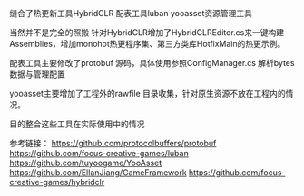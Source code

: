 缝合了热更新工具HybridCLR 配表工具luban yooasset资源管理工具 

当然并不是完全的照搬
针对HybridCLR增加了HybridCLREditor.cs来一键构建Assemblies，增加monohot热更程序集、第三方类库HotfixMain的热更示例。

配表工具主要修改了protobuf 源码，具体使用参照ConfigManager.cs
解析bytes数据与管理配置

yooasset主要增加了工程外的rawfile 目录收集，针对原生资源不放在工程内的情况。

目的整合这些工具在实际使用中的情况

参考链接：
https://github.com/protocolbuffers/protobuf
https://github.com/focus-creative-games/luban
https://github.com/tuyoogame/YooAsset
https://github.com/EllanJiang/GameFramework
https://github.com/focus-creative-games/hybridclr

